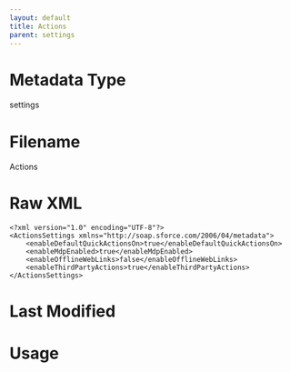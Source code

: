 ```yaml
---
layout: default
title: Actions
parent: settings
---
```

# Metadata Type
settings


# Filename 
Actions


# Raw XML
```
<?xml version="1.0" encoding="UTF-8"?>
<ActionsSettings xmlns="http://soap.sforce.com/2006/04/metadata">
    <enableDefaultQuickActionsOn>true</enableDefaultQuickActionsOn>
    <enableMdpEnabled>true</enableMdpEnabled>
    <enableOfflineWebLinks>false</enableOfflineWebLinks>
    <enableThirdPartyActions>true</enableThirdPartyActions>
</ActionsSettings>
```


# Last Modified


# Usage
